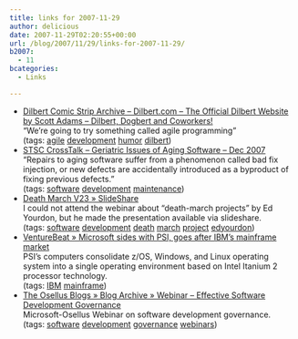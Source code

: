 ```yaml
---
title: links for 2007-11-29
author: delicious
date: 2007-11-29T02:20:55+00:00
url: /blog/2007/11/29/links-for-2007-11-29/
b2007:
  - 11
bcategories:
  - Links

---
```

  * <div>
      <a href="http://www.dilbert.com/comics/dilbert/archive/dilbert-20071126.html">Dilbert Comic Strip Archive &#8211; Dilbert.com &#8211; The Official Dilbert Website by Scott Adams &#8211; Dilbert, Dogbert and Coworkers!</a>
    </div>
    
    <div>
      &#8220;We&#8217;re going to try something called agile programming&#8221;
    </div>
    
    <div>
      (tags: <a href="http://del.icio.us/frodenas/agile">agile</a> <a href="http://del.icio.us/frodenas/development">development</a> <a href="http://del.icio.us/frodenas/humor">humor</a> <a href="http://del.icio.us/frodenas/dilbert">dilbert</a>)
    </div>

  * <div>
      <a href="http://www.stsc.hill.af.mil/crosstalk/2007/12/0712Jones.html">STSC CrossTalk &#8211; Geriatric Issues of Aging Software &#8211; Dec 2007</a>
    </div>
    
    <div>
      &#8220;Repairs to aging software suffer from a phenomenon called bad fix injection, or new defects are accidentally introduced as a byproduct of fixing previous defects.&#8221;
    </div>
    
    <div>
      (tags: <a href="http://del.icio.us/frodenas/software">software</a> <a href="http://del.icio.us/frodenas/development">development</a> <a href="http://del.icio.us/frodenas/maintenance">maintenance</a>)
    </div>

  * <div>
      <a href="http://www.slideshare.net/yourdon/death-march-v23/">Death March V23 » SlideShare</a>
    </div>
    
    <div>
      I could not attend the webinar about “death-march projects” by Ed Yourdon, but he made the presentation available via slideshare.
    </div>
    
    <div>
      (tags: <a href="http://del.icio.us/frodenas/software">software</a> <a href="http://del.icio.us/frodenas/development">development</a> <a href="http://del.icio.us/frodenas/death">death</a> <a href="http://del.icio.us/frodenas/march">march</a> <a href="http://del.icio.us/frodenas/project">project</a> <a href="http://del.icio.us/frodenas/edyourdon">edyourdon</a>)
    </div>

  * <div>
      <a href="http://venturebeat.com/2007/11/28/microsoft-sides-with-psi-goes-after-ibms-mainframe-market/">VentureBeat » Microsoft sides with PSI, goes after IBM’s mainframe market</a>
    </div>
    
    <div>
      PSI’s computers consolidate z/OS, Windows, and Linux operating system into a single operating environment based on Intel Itanium 2 processor technology.
    </div>
    
    <div>
      (tags: <a href="http://del.icio.us/frodenas/IBM">IBM</a> <a href="http://del.icio.us/frodenas/mainframe">mainframe</a>)
    </div>

  * <div>
      <a href="http://www.osellus.com/blogs/2007/11/28/webinar-effective-software-development-governance/">The Osellus Blogs » Blog Archive » Webinar &#8211; Effective Software Development Governance</a>
    </div>
    
    <div>
      Microsoft-Osellus Webinar on software development governance.
    </div>
    
    <div>
      (tags: <a href="http://del.icio.us/frodenas/software">software</a> <a href="http://del.icio.us/frodenas/development">development</a> <a href="http://del.icio.us/frodenas/governance">governance</a> <a href="http://del.icio.us/frodenas/webinars">webinars</a>)
    </div>